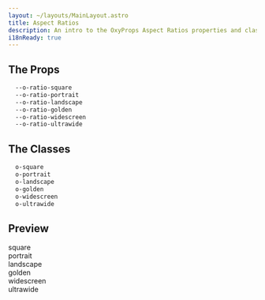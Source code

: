 ```yaml
---
layout: ~/layouts/MainLayout.astro
title: Aspect Ratios
description: An intro to the OxyProps Aspect Ratios properties and classes syntax.
i18nReady: true
---
```


## The Props

```css
  --o-ratio-square
  --o-ratio-portrait
  --o-ratio-landscape
  --o-ratio-golden
  --o-ratio-widescreen
  --o-ratio-ultrawide
```

## The Classes

```css
  o-square
  o-portrait
  o-landscape
  o-golden
  o-widescreen
  o-ultrawide
```
## Preview

<div class="aspect-demos"> 
<div style="aspect-ratio: var(--o-ratio-square)">square</div>
<div style="aspect-ratio: var(--o-ratio-portrait)">portrait</div>
<div style="aspect-ratio: var(--o-ratio-landscape)">landscape</div>
<div style="aspect-ratio: var(--o-ratio-golden)">golden</div>
<div style="aspect-ratio: var(--o-ratio-widescreen)">widescreen</div>
<div style="aspect-ratio: var(--o-ratio-ultrawide)">ultrawide</div>
</div>

